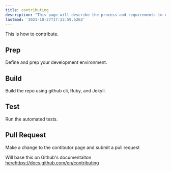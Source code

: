 ```yaml
---
title: contributing
description: "This page will describe the process and requirements to contribute to this repository"
lastmod: '2021-10-27T17:32:59.526Z'
---
```


This is how to contribute.

## Prep

Define and prep your development environment.

## Build

Build the repo using github cli, Ruby, and Jekyll.

## Test

Run the automated tests.

## Pull Request

Make a change to the contibutor page and submit a pull request

Will base this on Github's documentaiton [here](https://docs.github.com/en/contributing)https://docs.github.com/en/contributing
